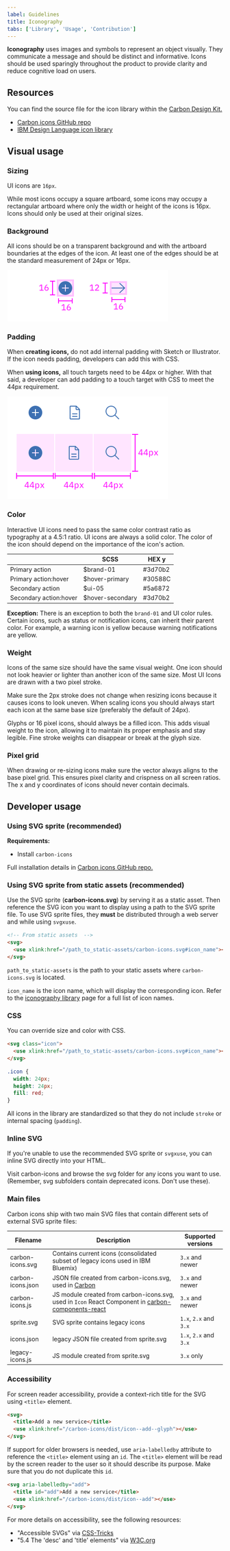```yaml
---
label: Guidelines
title: Iconography
tabs: ['Library', 'Usage', 'Contribution']
---
```


<page-intro>**Iconography** uses images and symbols to represent an object visually. They communicate a message and should be distinct and informative. Icons should be used sparingly throughout the product to provide clarity and reduce cognitive load on users.</page-intro>

## Resources

You can find the source file for the icon library within the <a href="https://github.com/ibm/carbon-design-kit" target=blank>Carbon Design Kit.</a>

* <a href="https://github.com/ibm/carbon-icons" target=blank>Carbon icons GitHub repo</a>
* <a href="http://www.ibm.com/design/language/resources/icon-library/" target=blank>IBM Design Language icon library</a>

## Visual usage

### Sizing

UI icons are `16px`.

While most icons occupy a square artboard, some icons may occupy a rectangular artboard where only the width or height of the icons is 16px. Icons should only be used at their original sizes.

### Background

All icons should be on a transparent background and with the artboard boundaries at the edges of the icon. At least one of the edges should be at the standard measurement of 24px or 16px.

![icon usage](images/icon-usage-1.png)

### Padding

When **creating icons,** do not add internal padding with Sketch or Illustrator. If the icon needs padding, developers can add this with CSS.

When **using icons,** all touch targets need to be 44px or higher. With that said, a developer can add padding to a touch target with CSS to meet the 44px requirement.

![icon padding](images/icon-usage-2.png)

### Color

Interactive UI icons need to pass the same color contrast ratio as typography at a 4.5:1 ratio. UI icons are always a solid color. The color of the icon should depend on the importance of the icon's action.

|                        | SCSS             | HEX                             y   |
| ---------------------- | ---------------- | ---------------------------------- |
| Primary action         | $brand-01        | <color-block>#3d70b2</color-block> |
| Primary action:hover   | $hover-primary   | <color-block>#30588C</color-block> |
| Secondary action       | $ui-05           | <color-block>#5a6872</color-block> |
| Secondary action:hover | $hover-secondary | <color-block>#3d70b2</color-block> |

**Exception:** There is an exception to both the `brand-01` and UI color rules. Certain icons, such as status or notification icons, can inherit their parent color. For example, a warning icon is yellow because warning notifications are yellow.

### Weight

Icons of the same size should have the same visual weight. One icon should not look heavier or lighter than another icon of the same size. Most UI Icons are drawn with a two pixel stroke.

Make sure the 2px stroke does not change when resizing icons because it causes
icons to look uneven. When scaling icons you should always start each icon at the same base size (preferably the default of 24px).

Glyphs or 16 pixel icons, should always be a filled icon. This adds visual weight to the icon, allowing it to maintain its proper emphasis and stay legible. Fine stroke weights can disappear or break at the glyph size.

### Pixel grid

When drawing or re-sizing icons make sure the vector always aligns to the base pixel grid. This ensures pixel clarity and crispness on all screen ratios. The x and y coordinates of icons should never contain decimals.

## Developer usage

### Using SVG sprite (recommended)

**Requirements:**

* Install `carbon-icons`

Full installation details in <a href="https://github.com/ibm/carbon-icons">Carbon icons GitHub repo.</a>

### Using SVG sprite from static assets (recommended)

Use the SVG sprite (**carbon-icons.svg**) by serving it as a static asset.
Then reference the SVG icon you want to display using a path to the SVG sprite file.
To use SVG sprite files, they **must** be distributed through a web server and while using `svgxuse`.

```html
<!-- From static assets  -->
<svg>
  <use xlink:href="/path_to_static-assets/carbon-icons.svg#icon_name"></use>
</svg>
```

`path_to_static-assets` is the path to your static assets where `carbon-icons.svg` is located.

`icon_name` is the icon name, which will display the corresponding icon. Refer to the <a href="/style/iconography" target=blank>iconography library</a> page for a full list of icon names.

### CSS

You can override size and color with CSS.

```html
<svg class="icon">
  <use xlink:href="/path_to_static-assets/carbon-icons.svg#icon_name"></use>
</svg>
```

```css
.icon {
  width: 24px;
  height: 24px;
  fill: red;
}
```

All icons in the library are standardized so that they do not include `stroke` or internal spacing (`padding`).

### Inline SVG

If you're unable to use the recommended SVG sprite or `svgxuse`, you can inline SVG directly into your HTML.

Visit carbon-icons and browse the svg folder for any icons you want to use. (Remember, svg subfolders contain deprecated icons. Don't use these).

### Main files

Carbon icons ship with two main SVG files that contain different sets of external SVG sprite files:


| Filename          | Description                                                                                                        | Supported versions     |
| ----------------- | ------------------------------------------------------------------------------------------------------------------ | ---------------------- |
| carbon-icons.svg  | Contains current icons (consolidated subset of legacy icons used in IBM Bluemix)                                   | `3.x` and newer        |
| carbon-icons.json | JSON file created from carbon-icons.svg, used in [Carbon](http://carbondesignsystem.com/style/iconography/library) | `3.x` and newer        |
| carbon-icons.js   | JS module created from carbon-icons.svg, used in `Icon` React Component in [carbon-components-react](#)            | `3.x` and newer        |
| sprite.svg        | SVG sprite contains legacy icons                                                                                   | `1.x`, `2.x` and `3.x` |
| icons.json        | legacy JSON file created from sprite.svg                                                                           | `1.x`, `2.x` and `3.x` |
| legacy-icons.js   | JS module created from sprite.svg                                                                                  | `3.x` only             |

### Accessibility

For screen reader accessibility, provide a context-rich title for the SVG using `<title>` element.

```html
<svg>
  <title>Add a new service</title>
  <use xlink:href="/carbon-icons/dist/icon--add--glyph"></use>
</svg>
```

If support for older browsers is needed, use `aria-labelledby` attribute to reference the `<title>` element using an `id`.
The `<title>` element will be read by the screen reader to the user so it should describe its purpose.
Make sure that you do not duplicate this `id`.

```html
<svg aria-labelledby="add">
  <title id="add">Add a new service</title>
  <use xlink:href="/carbon-icons/dist/icon--add"></use>
</svg>
```

For more details on accessibility, see the following resources:

* "Accessible SVGs" via [CSS-Tricks](https://css-tricks.com/accessible-svgs/)
* "5.4 The 'desc' and 'title' elements" via [W3C.org](https://www.w3.org/TR/SVG11/struct.html#DescriptionAndTitleElements)
